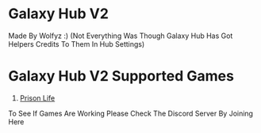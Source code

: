 # Galaxy Hub V2

Made By Wolfyz :) (Not Everything Was Though Galaxy Hub Has Got Helpers Credits To Them In Hub Settings)

# Galaxy Hub V2 Supported Games

1. [Prison Life](https://www.roblox.com/games/155615604/Prison-Life-Cars-fixed)




To See If Games Are Working Please Check The Discord Server By Joining Here
